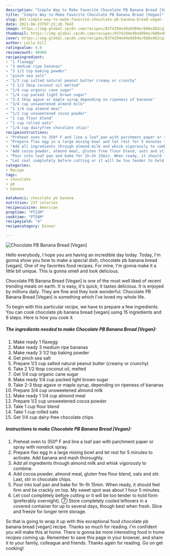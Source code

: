 ```yaml
---
description: "Simple Way to Make Favorite Chocolate PB Banana Bread [Vegan]"
title: "Simple Way to Make Favorite Chocolate PB Banana Bread [Vegan]"
slug: 883-simple-way-to-make-favorite-chocolate-pb-banana-bread-vegan
date: 2021-06-23T07:23:20.764Z
image: https://img-global.cpcdn.com/recipes/8374294e49a9d94e/680x482cq70/chocolate-pb-banana-bread-vegan-recipe-main-photo.jpg
thumbnail: https://img-global.cpcdn.com/recipes/8374294e49a9d94e/680x482cq70/chocolate-pb-banana-bread-vegan-recipe-main-photo.jpg
cover: https://img-global.cpcdn.com/recipes/8374294e49a9d94e/680x482cq70/chocolate-pb-banana-bread-vegan-recipe-main-photo.jpg
author: Leila Gill
ratingvalue: 4.6
reviewcount: 40488
recipeingredient:
- "1 flaxegg"
- "3 medium ripe bananas"
- "3 1/2 tsp baking powder"
- "pinch sea salt"
- "1/3 cup salted natural peanut butter creamy or crunchy"
- "2 1/2 tbsp coconut oil melted"
- "1/4 cup organic cane sugar"
- "1/4 cup packed light brown sugar"
- "2-3 tbsp agave or maple syrup depending on ripeness of bananas"
- "3/4 cup unsweetened almond milk"
- "1 1/4 cup almond meal"
- "1/2 cup unsweetened cocoa powder"
- "1 cup flour blend"
- "1 cup rolled oats"
- "1/4 cup dairyfree chocolate chips"
recipeinstructions:
- "Preheat oven to 350º F and line a loaf pan with parchment paper or spray with nonstick spray."
- "Prepare flax egg in a large mixing bowl and let rest for 5 minutes to activate. Add banana and mash thoroughly."
- "Add all ingredients through almond milk and whisk vigorously to combine."
- "Add cocoa powder, almond meal, gluten free flour blend, oats and stir. Last, stir in chocolate chips."
- "Pour into loaf pan and bake for 1h–1h 15min. When ready, it should feel firm and be crackly on top. My sweet spot was about 1 hour 5 minutes."
- "Let cool completely before cutting or it will be too tender to hold form (preferably overnight). ➆ Store completely cooled leftovers in a covered container for up to several days, though best when fresh. Slice and freeze for longer term storage."
categories:
- Recipe
tags:
- chocolate
- pb
- banana

katakunci: chocolate pb banana 
nutrition: 237 calories
recipecuisine: American
preptime: "PT23M"
cooktime: "PT58M"
recipeyield: "4"
recipecategory: Dinner

---
```



![Chocolate PB Banana Bread [Vegan]](https://img-global.cpcdn.com/recipes/8374294e49a9d94e/680x482cq70/chocolate-pb-banana-bread-vegan-recipe-main-photo.jpg)

Hello everybody, I hope you are having an incredible day today. Today, I'm gonna show you how to make a special dish, chocolate pb banana bread [vegan]. One of my favorites food recipes. For mine, I'm gonna make it a little bit unique. This is gonna smell and look delicious.



Chocolate PB Banana Bread [Vegan] is one of the most well liked of recent trending meals on earth. It is easy, it's quick, it tastes delicious. It is enjoyed by millions daily. They are fine and they look wonderful. Chocolate PB Banana Bread [Vegan] is something which I've loved my whole life.


To begin with this particular recipe, we have to prepare a few ingredients. You can cook chocolate pb banana bread [vegan] using 15 ingredients and 6 steps. Here is how you cook it.

<!--inarticleads1-->

##### The ingredients needed to make Chocolate PB Banana Bread [Vegan]:

1. Make ready 1 flaxegg
1. Make ready 3 medium ripe bananas
1. Make ready 3 1/2 tsp baking powder
1. Get pinch sea salt
1. Prepare 1/3 cup salted natural peanut butter (creamy or crunchy)
1. Take 2 1/2 tbsp coconut oil, melted
1. Get 1/4 cup organic cane sugar
1. Make ready 1/4 cup packed light brown sugar
1. Take 2-3 tbsp agave or maple syrup, depending on ripeness of bananas
1. Prepare 3/4 cup unsweetened almond milk
1. Make ready 1 1/4 cup almond meal
1. Prepare 1/2 cup unsweetened cocoa powder
1. Take 1 cup flour blend
1. Take 1 cup rolled oats
1. Get 1/4 cup dairy-free chocolate chips




<!--inarticleads2-->

##### Instructions to make Chocolate PB Banana Bread [Vegan]:

1. Preheat oven to 350º F and line a loaf pan with parchment paper or spray with nonstick spray.
1. Prepare flax egg in a large mixing bowl and let rest for 5 minutes to activate. Add banana and mash thoroughly.
1. Add all ingredients through almond milk and whisk vigorously to combine.
1. Add cocoa powder, almond meal, gluten free flour blend, oats and stir. Last, stir in chocolate chips.
1. Pour into loaf pan and bake for 1h–1h 15min. When ready, it should feel firm and be crackly on top. My sweet spot was about 1 hour 5 minutes.
1. Let cool completely before cutting or it will be too tender to hold form (preferably overnight). ➆ Store completely cooled leftovers in a covered container for up to several days, though best when fresh. Slice and freeze for longer term storage.




So that is going to wrap it up with this exceptional food chocolate pb banana bread [vegan] recipe. Thanks so much for reading. I'm confident you will make this at home. There is gonna be more interesting food in home recipes coming up. Remember to save this page in your browser, and share it to your family, colleague and friends. Thanks again for reading. Go on get cooking!
